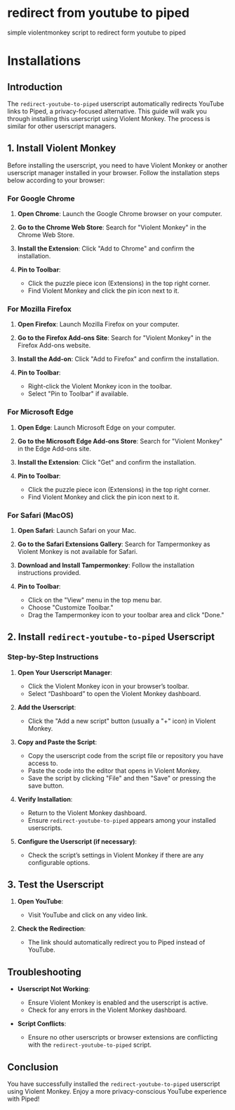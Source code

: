 # redirect from youtube to piped

simple violentmonkey script to redirect form youtube to piped

# Installations 


## Introduction
The `redirect-youtube-to-piped` userscript automatically redirects YouTube links to Piped, a privacy-focused alternative. This guide will walk you through installing this userscript using Violent Monkey. The process is similar for other userscript managers.

## 1. Install Violent Monkey

Before installing the userscript, you need to have Violent Monkey or another userscript manager installed in your browser. Follow the installation steps below according to your browser:

### For Google Chrome

1. **Open Chrome**:
   Launch the Google Chrome browser on your computer.

2. **Go to the Chrome Web Store**:
   Search for "Violent Monkey" in the Chrome Web Store.

3. **Install the Extension**:
   Click "Add to Chrome" and confirm the installation.

4. **Pin to Toolbar**:
   - Click the puzzle piece icon (Extensions) in the top right corner.
   - Find Violent Monkey and click the pin icon next to it.

### For Mozilla Firefox

1. **Open Firefox**:
   Launch Mozilla Firefox on your computer.

2. **Go to the Firefox Add-ons Site**:
   Search for "Violent Monkey" in the Firefox Add-ons website.

3. **Install the Add-on**:
   Click "Add to Firefox" and confirm the installation.

4. **Pin to Toolbar**:
   - Right-click the Violent Monkey icon in the toolbar.
   - Select "Pin to Toolbar" if available.

### For Microsoft Edge

1. **Open Edge**:
   Launch Microsoft Edge on your computer.

2. **Go to the Microsoft Edge Add-ons Store**:
   Search for "Violent Monkey" in the Edge Add-ons site.

3. **Install the Extension**:
   Click "Get" and confirm the installation.

4. **Pin to Toolbar**:
   - Click the puzzle piece icon (Extensions) in the top right corner.
   - Find Violent Monkey and click the pin icon next to it.

### For Safari (MacOS)

1. **Open Safari**:
   Launch Safari on your Mac.

2. **Go to the Safari Extensions Gallery**:
   Search for Tampermonkey as Violent Monkey is not available for Safari.

3. **Download and Install Tampermonkey**:
   Follow the installation instructions provided.

4. **Pin to Toolbar**:
   - Click on the "View" menu in the top menu bar.
   - Choose "Customize Toolbar."
   - Drag the Tampermonkey icon to your toolbar area and click "Done."

## 2. Install `redirect-youtube-to-piped` Userscript

### Step-by-Step Instructions

1. **Open Your Userscript Manager**:
   - Click the Violent Monkey icon in your browser’s toolbar.
   - Select “Dashboard” to open the Violent Monkey dashboard.

2. **Add the Userscript**:
   - Click the "Add a new script" button (usually a "+" icon) in Violent Monkey.

3. **Copy and Paste the Script**:
   - Copy the userscript code from the script file or repository you have access to.
   - Paste the code into the editor that opens in Violent Monkey.
   - Save the script by clicking "File" and then "Save" or pressing the save button.

4. **Verify Installation**:
   - Return to the Violent Monkey dashboard.
   - Ensure `redirect-youtube-to-piped` appears among your installed userscripts.

5. **Configure the Userscript (if necessary)**:
   - Check the script’s settings in Violent Monkey if there are any configurable options.

## 3. Test the Userscript

1. **Open YouTube**:
   - Visit YouTube and click on any video link.

2. **Check the Redirection**:
   - The link should automatically redirect you to Piped instead of YouTube.

## Troubleshooting

- **Userscript Not Working**:
  - Ensure Violent Monkey is enabled and the userscript is active.
  - Check for any errors in the Violent Monkey dashboard.

- **Script Conflicts**:
  - Ensure no other userscripts or browser extensions are conflicting with the `redirect-youtube-to-piped` script.

## Conclusion
You have successfully installed the `redirect-youtube-to-piped` userscript using Violent Monkey. Enjoy a more privacy-conscious YouTube experience with Piped!

